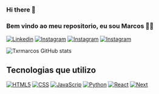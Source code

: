 ### Hi there 👋

### Bem vindo ao meu repositorio, eu sou Marcos 🫶🐵

[![Linkedin](	https://img.shields.io/badge/LinkedIn-0077B5?style=for-the-badge&logo=linkedin&logoColor=white)]()
[![Instagram](	https://img.shields.io/badge/Instagram-E4405F?style=for-the-badge&logo=instagram&logoColor=white)]()
[![Instagram](	https://img.shields.io/badge/Discord-7289DA?style=for-the-badge&logo=discord&logoColor=white)]()
[![Instagram](	https://img.shields.io/badge/Steam-000000?style=for-the-badge&logo=steam&logoColor=white)]()


![Txrmarcos GitHub stats](https://github-readme-stats.vercel.app/api?username=Txrmarcos&show_icons=true&theme=synthwave)

## Tecnologias que utilizo

[![HTML5](	https://img.shields.io/badge/HTML5-E34F26?style=for-the-badge&logo=html5&logoColor=white)]()
[![CSS](	https://img.shields.io/badge/CSS3-1572B6?style=for-the-badge&logo=css3&logoColor=white)]()
[![JavaScrip](	https://img.shields.io/badge/JavaScript-F7DF1E?style=for-the-badge&logo=javascript&logoColor=black)]()
[![Python](	https://img.shields.io/badge/Python-14354C?style=for-the-badge&logo=python&logoColor=white)]()
[![React](	https://img.shields.io/badge/React-20232A?style=for-the-badge&logo=react&logoColor=61DAFB)]()
[![Next](	https://img.shields.io/badge/Next.js-000?logo=nextdotjs&logoColor=fff&style=for-the-badge)]()


